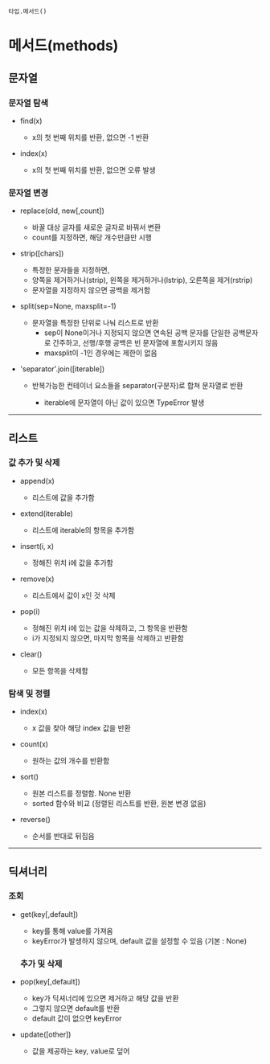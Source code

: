 `타입.메서드()`

# 메서드(methods)

## 문자열

### 문자열 탐색

- find(x)

  - x의 첫 번째 위치를 반환, 없으면 -1 반환

- index(x)
  - x의 첫 번째 위치를 반환, 없으면 오류 발생

### 문자열 변경

- replace(old, new[,count])

  - 바꿀 대상 글자를 새로운 글자로 바꿔서 변환
  - count를 지정하면, 해당 개수만큼만 시행

- strip([chars])

  - 특정한 문자들을 지정하면,
  - 양쪽을 제거하거나(strip), 왼쪽을 제거하거나(lstrip), 오른쪽을 제거(rstrip)
  - 문자열을 지정하지 않으면 공백을 제거함

- split(sep=None, maxsplit=-1)

  - 문자열을 특정한 단위로 나눠 리스트로 반환
    - sep이 None이거나 지정되지 않으면 연속된 공백 문자를 단일한 공백문자로 간주하고, 선행/후행 공백은 빈 문자열에 포함시키지 않음
    - maxsplit이 -1인 경우에는 제한이 없음

- 'separator'.join([iterable])

  - 반복가능한 컨테이너 요소들을 separator(구분자)로 합쳐 문자열로 반환

    - iterable에 문자열이 아닌 값이 있으면 TypeError 발생

---

## 리스트

### 값 추가 및 삭제

- append(x)

  - 리스트에 값을 추가함

- extend(iterable)

  - 리스트에 iterable의 항목을 추가함

- insert(i, x)

  - 정해진 위치 i에 값을 추가함

- remove(x)

  - 리스트에서 값이 x인 것 삭제

- pop(i)

  - 정해진 위치 i에 있는 값을 삭제하고, 그 항목을 반환함
  - i가 지정되지 않으면, 마지막 항목을 삭제하고 반환함

- clear()

  - 모든 항목을 삭제함

### 탐색 및 정렬

- index(x)

  - x 값을 찾아 해당 index 값을 반환

- count(x)

  - 원하는 값의 개수를 반환함

- sort()

  - 원본 리스트를 정렬함. None 반환
  - sorted 함수와 비교 (정렬된 리스트를 반환, 원본 변경 없음)

- reverse()

  - 순서를 반대로 뒤집음

---

## 딕셔너리

### 조회

- get(key[,default])

  - key를 통해 value를 가져옴
  - keyError가 발생하지 않으며, default 값을 설정할 수 있음 (기본 : None)

  ### 추가 및 삭제

- pop(key[,default])

  - key가 딕셔너리에 있으면 제거하고 해당 값을 반환
  - 그렇지 않으면 default를 반환
  - default 값이 없으면 keyError

- update([other])

  - 값을 제공하는 key, value로 덮어
